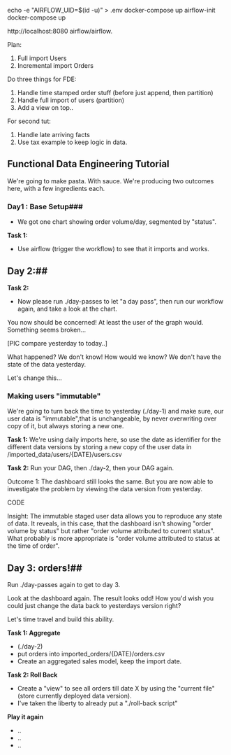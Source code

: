 echo -e "AIRFLOW_UID=$(id -u)" > .env
docker-compose up airflow-init
docker-compose up

http://localhost:8080
airflow/airflow.


Plan:
1. Full import Users
2. Incremental import Orders

Do three things for FDE:
1. Handle time stamped order stuff (before just append, then partition)
2. Handle full import of users (partition)
3. Add a view on top..

For second tut:
1. Handle late arriving facts
2. Use tax example to keep logic in data.

## Functional Data Engineering Tutorial
We're going to make pasta. With sauce. We're producing two outcomes here, with a few ingredients each.



### Day1 : Base Setup###

- We got one chart showing order volume/day, segmented by "status".

**Task 1:**
- Use airflow (trigger the workflow) to see that it imports and works.

## Day 2:##
**Task 2:**
- Now please run ./day-passes to let "a day pass", then run our workflow again, and take a look at the chart.

You now should be concerned! At least the user of the graph would. Something seems broken...

[PIC compare yesterday to today..]

What happened? We don't know! How would we know? We don't have the state of the data yesterday.

Let's change this...

### Making users "immutable"
We're going to turn back the time to yesterday (./day-1) and make sure,
our user data is "immutable",that is unchangeable, by never overwriting over copy of it, but always storing a new one.

**Task 1:**
We're using daily imports here, so use the date as identifier for the different data versions by storing a new copy of the user data in
/imported_data/users/{DATE}/users.csv

**Task 2:**
Run your DAG, then ./day-2, then your DAG again.

Outcome 1: The dashboard still looks the same. But you are now able to investigate the problem by viewing the data version from yesterday.

CODE

Insight: The immutable staged user data allows you to reproduce any state of data. It reveals, in this case, that the dashboard isn't showing 
"order volume by status" but rather "order volume attributed to current status". What probably is more appropriate is "order volume attributed
to status at the time of order".

## Day 3: orders!##
Run ./day-passes again to get to day 3. 

Look at the dashboard again. The result looks odd! How you'd wish you could just change the data back to yesterdays version right?

Let's time travel and build this ability.

**Task 1: Aggregate**

 - (./day-2)
 - put orders into imported_orders/{DATE}/orders.csv
 - Create an aggregated sales model, keep the import date.


**Task 2: Roll Back**
 - Create a "view" to see all orders till date X by using the "current file" (store currently deployed data version).
 - I've taken the liberty to already put a "./roll-back script"

 **Play it again**
 - ..
 - ..
 - ..

